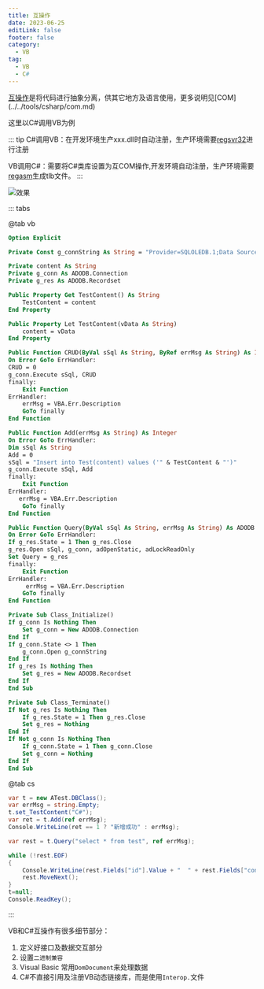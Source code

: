 ```yaml
---
title: 互操作
date: 2023-06-25
editLink: false
footer: false
category:
  - VB
tag: 
  - VB
  - C#
---
```


[互操作](https://learn.microsoft.com/zh-cn/previous-versions/dotnet/articles/ms973800(v=msdn.10)?redirectedfrom=MSDN)是将代码进行抽象分离，供其它地方及语言使用，更多说明见[COM](../../tools/csharp/com.md)

这里以C#调用VB为例

::: tip
C#调用VB：在开发环境生产xxx.dll时自动注册，生产环境需要[regsvr32](https://learn.microsoft.com/zh-cn/windows-server/administration/windows-commands/regsvr32)进行注册

VB调用C#：需要将C#类库设置为互COM操作,开发环境自动注册，生产环境需要[regasm](https://learn.microsoft.com/zh-cn/dotnet/framework/tools/regasm-exe-assembly-registration-tool)生成tlb文件。
:::

![效果](https://nas.ilyl.life:8092/vb/vb5.gif)

::: tabs

@tab vb

```vb
Option Explicit

Private Const g_connString As String = "Provider=SQLOLEDB.1;Data Source=...;Initial Catalog=...;Uid=...;Password=..."

Private content As String
Private g_conn As ADODB.Connection
Private g_res As ADODB.Recordset

Public Property Get TestContent() As String
    TestContent = content
End Property

Public Property Let TestContent(vData As String)
    content = vData
End Property

Public Function CRUD(ByVal sSql As String, ByRef errMsg As String) As Integer
On Error GoTo ErrHandler:
CRUD = 0
g_conn.Execute sSql, CRUD
finally:
    Exit Function
ErrHandler:
    errMsg = VBA.Err.Description
    GoTo finally
End Function

Public Function Add(errMsg As String) As Integer
On Error GoTo ErrHandler:
Dim sSql As String
Add = 0
sSql = "Insert into Test(content) values ('" & TestContent & "')"
g_conn.Execute sSql, Add
finally:
    Exit Function
ErrHandler:
   errMsg = VBA.Err.Description
    GoTo finally
End Function

Public Function Query(ByVal sSql As String, errMsg As String) As ADODB.Recordset
On Error GoTo ErrHandler:
If g_res.State = 1 Then g_res.Close
g_res.Open sSql, g_conn, adOpenStatic, adLockReadOnly
Set Query = g_res
finally:
    Exit Function
ErrHandler:
     errMsg = VBA.Err.Description
    GoTo finally
End Function

Private Sub Class_Initialize()
If g_conn Is Nothing Then
    Set g_conn = New ADODB.Connection
End If
If g_conn.State <> 1 Then
    g_conn.Open g_connString
End If
If g_res Is Nothing Then
    Set g_res = New ADODB.Recordset
End If
End Sub

Private Sub Class_Terminate()
If Not g_res Is Nothing Then
    If g_res.State = 1 Then g_res.Close
    Set g_res = Nothing
End If
If Not g_conn Is Nothing Then
    If g_conn.State = 1 Then g_conn.Close
    Set g_conn = Nothing
End If
End Sub
```

@tab cs

```cs
var t = new ATest.DBClass();
var errMsg = string.Empty;
t.set_TestContent("C#");
var ret = t.Add(ref errMsg);
Console.WriteLine(ret == 1 ? "新增成功" : errMsg);

var rest = t.Query("select * from test", ref errMsg);

while (!rest.EOF)
{
    Console.WriteLine(rest.Fields["id"].Value + "  " + rest.Fields["content"].Value);
    rest.MoveNext();
}
t=null;
Console.ReadKey();
```

:::

VB和C#互操作有很多细节部分：

1. 定义好接口及数据交互部分
2. 设置`二进制兼容`
3. Visual Basic 常用`DomDocument`来处理数据
4. C#不直接引用及注册VB动态链接库，而是使用`Interop.`文件

